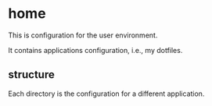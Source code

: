 # home

This is configuration for the user environment.

It contains applications configuration, i.e., my dotfiles.

## structure

Each directory is the configuration for a different application.
